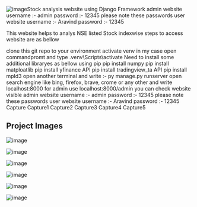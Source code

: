 ![image](https://github.com/user-attachments/assets/5691a0b7-9997-41dc-a2ad-90f54b38e0d8)Stock analysis website using Django Framework
admin website username :- admin password :- 12345 please note these passwords user website username :- Aravind password :- 12345

This website helps to analys NSE listed Stock indexwise steps to access website are as bellow

clone this git repo to your environment
activate venv in my case open commandpromt and type .venv\Scripts\activate
Need to install some additional libraryes as bellow using pip pip install numpy pip install matploatlib pip install yfinance API pip install tradingview_ta API pip install mpld3
open another terminal and write :- py manage.py runserver
open search engine like bing, firefox, brave, crome or any other and write localhost:8000 for admin use localhost:8000/admin
you can check website visible
admin website username :- admin password :- 12345 please note these passwords
user website username :- Aravind password :- 12345 Capture Capture1 Capture2 Capture3 Capture4 Capture5

## Project Images

![image](https://github.com/user-attachments/assets/71a45267-eaa2-46cb-969c-d9a0ab5107d2)

![image](https://github.com/user-attachments/assets/6fc3fb3c-c9ea-4664-a182-546d21e9330e)

![image](https://github.com/user-attachments/assets/0751259b-c8e8-4739-b72e-062a8d58be60)

![image](https://github.com/user-attachments/assets/325f0b41-41e0-473b-aeaa-63efa9a68b29)

![image](https://github.com/user-attachments/assets/37f375b2-27a5-4249-be55-83d214027111)

![image](https://github.com/user-attachments/assets/adf17641-93d8-4d68-96c4-047874633d23)
